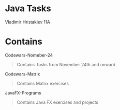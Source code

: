 # Java Tasks
Vladimir Hristakiev 11A

# Contains
Codewars-Nomeber-24

>Contains Tasks from November 24th and onward

Codewars-Matrix

>Contains Matrix exercises 

JavaFX-Programs

>Contains Java FX exercises and projects

